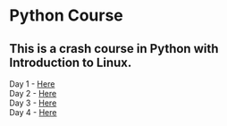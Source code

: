 # Python Course

## This is a crash course in Python with Introduction to Linux.

Day 1 - [Here](https://rameshbalan.github.io/Python-Course/Day1)  
Day 2 - [Here](https://rameshbalan.github.io/Python-Course/Day2)  
Day 3 - [Here](https://rameshbalan.github.io/Python-Course/Day3)  
Day 4 - [Here](https://rameshbalan.github.io/Python-Course/Day4)  
